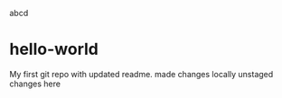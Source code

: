 abcd
# hello-world
My first git repo
with updated readme.
made changes locally
unstaged
changes here